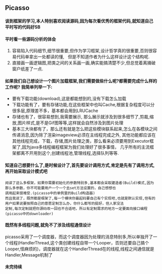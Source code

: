 ## Picasso
#### 谈到框架的学习,本人特别喜欢阅读源码,因为每次看优秀的框架代码,就知道自己平时写的代码好SB
#### 平时看一些源码分析的体会
1. 容易陷入代码细节,细节很重要,但作为学习框架,设计哲学真的很重要,否则很容易代码单拿出一处都读的懂,
   但是不知道作者为什么这样设计这个结构呢.
2. 直接画一画逻辑图,把类之间的关系画一画,确实能搞清楚不少,但总觉着离捅破窗户纸差了一点.

#### 如果我们自己想设计一个图片加载框架,我们需要做些什么呢?都需要完成什么样的工作呢? 我简单列举一下:
* 要有下载功能(download),这是都能想到的,没有下载怎么加载
* 下载功能有了，要有存储功能,在这些框架中也叫Cache,根据复杂程度可以分很多层,原理差不多，基本都会用到LRUCache
* 存储也有了，很容易想到,我需要展示, 那么展示就涉及到很多细节了,剪裁,缩放,图片样式,是不是Gif图等等,这样就会自然涉及到图片处理
* 基本三大块都有了，那么还有就是怎么把这些模块联系起来,怎么在各模块之间传递消息,因为除了渲染imageview必须在主线程完成之外,
其他功能都应该在其他线程完成，下载，存储,图片处理之类，那么看来必须要用到Executor框架了,因为java多线程编程框架为我们处理好了很多事情，
几乎所有的主流框架都离不开用到这个,创建线程池,管理线程,选择队列等等.
#### 知道自己想要什么了,是时候设计了,首先要设计调用方式,肯定是先有了调用方式,再开始采取设计模式吧
```
阅读了这么多框架，如果你需要初始化的参数特别多,基本都会采取建造者(Build)模式,因为那么多参数，你不可能要用户一个一个去set方法设置的，自己想想也
调用起来很难受.(picasso中的单例里的Build构造器)
而且我说了，既然都是框架了,每一个模块你最起码要自己有个实现吧,也就是默认实现,但有的用户如果说要按照自己的意愿定制怎么办，你什么都写的挺好，但人家没法
定制,每次定制就把你源码改一回也不合适吧，所以有定制需求的地方一定要面向接口编程(picasso中的downloader)
```
#### 既然有多线程问题,就免不了涉及线程通信设计
picasso采用了一个调度器，而这个调度器因为处理的消息特别多,所以单独开了一个线程(HandlerThread,这个类创建线程自带一个Looper，否则还要自己搞个Looper,怪麻烦的)，调度器就在这个HandlerThread在的线程,线程之间通信就是Handler,Message机制了
#### 未完待续
